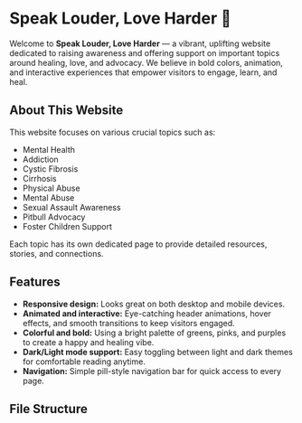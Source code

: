 # Speak Louder, Love Harder 🌟

Welcome to **Speak Louder, Love Harder** — a vibrant, uplifting website dedicated to raising awareness and offering support on important topics around healing, love, and advocacy. We believe in bold colors, animation, and interactive experiences that empower visitors to engage, learn, and heal.

## About This Website

This website focuses on various crucial topics such as:

- Mental Health  
- Addiction  
- Cystic Fibrosis  
- Cirrhosis  
- Physical Abuse  
- Mental Abuse  
- Sexual Assault Awareness  
- Pitbull Advocacy  
- Foster Children Support  

Each topic has its own dedicated page to provide detailed resources, stories, and connections.

## Features

- **Responsive design:** Looks great on both desktop and mobile devices.  
- **Animated and interactive:** Eye-catching header animations, hover effects, and smooth transitions to keep visitors engaged.  
- **Colorful and bold:** Using a bright palette of greens, pinks, and purples to create a happy and healing vibe.  
- **Dark/Light mode support:** Easy toggling between light and dark themes for comfortable reading anytime.  
- **Navigation:** Simple pill-style navigation bar for quick access to every page.  

## File Structure